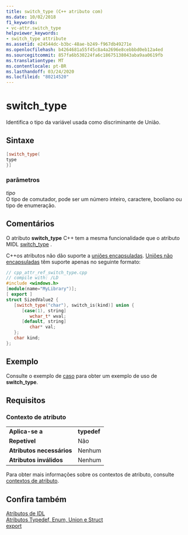 ```yaml
---
title: switch_type (C++ atributo com)
ms.date: 10/02/2018
f1_keywords:
- vc-attr.switch_type
helpviewer_keywords:
- switch_type attribute
ms.assetid: e24544dc-b3bc-48ae-b249-f967db49271e
ms.openlocfilehash: b4264681a55f45c8a4a2696e8cebbbd0eb12a4ed
ms.sourcegitcommit: 857fa6b530224fa6c18675138043aba9aa0619fb
ms.translationtype: MT
ms.contentlocale: pt-BR
ms.lasthandoff: 03/24/2020
ms.locfileid: "80214520"
---
```

# <a name="switch_type"></a>switch_type

Identifica o tipo da variável usada como discriminante de União.

## <a name="syntax"></a>Sintaxe

```cpp
[switch_type(
type
}]
```

### <a name="parameters"></a>parâmetros

*tipo*<br/>
O tipo de comutador, pode ser um número inteiro, caractere, booliano ou tipo de enumeração.

## <a name="remarks"></a>Comentários

O atributo **switch_type** C++ tem a mesma funcionalidade que o atributo MIDL [switch_type](/windows/win32/Midl/switch-type) .

C++os atributos não dão suporte a [uniões encapsuladas](/windows/win32/Midl/encapsulated-unions). [Uniões não encapsuladas](/windows/win32/Midl/nonencapsulated-unions) têm suporte apenas no seguinte formato:

```cpp
// cpp_attr_ref_switch_type.cpp
// compile with: /LD
#include <windows.h>
[module(name="MyLibrary")];
[ export ]
struct SizedValue2 {
   [switch_type("char"), switch_is(kind)] union {
      [case(1), string]
         wchar_t* wval;
      [default, string]
         char* val;
   };
   char kind;
};
```

## <a name="example"></a>Exemplo

Consulte o exemplo de [caso](case-cpp.md) para obter um exemplo de uso de **switch_type**.

## <a name="requirements"></a>Requisitos

### <a name="attribute-context"></a>Contexto de atributo

|||
|-|-|
|**Aplica-se a**|**typedef**|
|**Repetível**|Não|
|**Atributos necessários**|Nenhum|
|**Atributos inválidos**|Nenhum|

Para obter mais informações sobre os contextos de atributo, consulte [contextos de atributo](cpp-attributes-com-net.md#contexts).

## <a name="see-also"></a>Confira também

[Atributos de IDL](idl-attributes.md)<br/>
[Atributos Typedef, Enum, Union e Struct](typedef-enum-union-and-struct-attributes.md)<br/>
[export](export.md)
